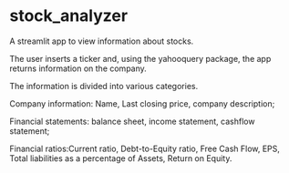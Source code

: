 # stock_analyzer
A streamlit app to view information about stocks.

The user inserts a ticker and, using the yahooquery package, the app returns information on the company.

The information is divided into various categories.

Company information: Name, Last closing price, company description;

Financial statements: balance sheet, income statement, cashflow statement; 

Financial ratios:Current ratio, Debt-to-Equity ratio, Free Cash Flow, EPS, Total liabilities as a percentage of Assets, Return on Equity.
